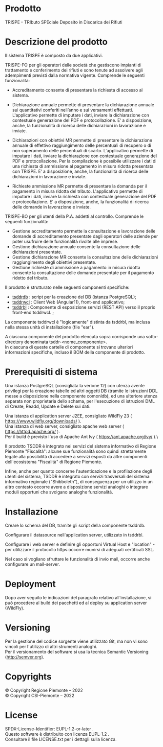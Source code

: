 ﻿# Prodotto

TRISPE - TRIbuto SPEciale Deposito in Discarica dei Rifiuti

# Descrizione del prodotto
Il sistema TRISPE è composto da due applicativi.
     
TRISPE-FO per gli operatori delle società che gestiscono impianti di trattamento e conferimento dei rifiuti e sono tenute ad assolvere agli adempimenti previsti dalla normativa vigente. Comprende le seguenti funzionalità:
     
- Accreditamento consente di presentare la richiesta di accesso al sistema.
     
- Dichiarazione annuale permette di presentare la dichiarazione annuale sui quantitativi conferiti nell’anno e sui versamenti effettuati. L'applicativo permette di imputare i dati, inviare la dichiarazione con contestuale generazione del PDF e protocollazione. E’ a disposizione, anche, la funzionalità di ricerca delle dichiarazioni in lavorazione e inviate.

- Dichiarazioni con obiettivi MR permette di presentare la dichiarazione annuale di effettivo raggiungimento delle percentuali di recupero o di non superamento delle percentuali di scarto. L'applicativo permette di imputare i dati, inviare la dichiarazione 
  con contestuale generazione del PDF e protocollazione. Per la compilazione è possibile utilizzare i dati di una richiesta di ammissione al pagamento in misura ridotta presentata con TRISPE.  E’ a disposizione, anche, la funzionalità di ricerca delle dichiarazioni in lavorazione e inviate.

- Richieste ammissione MR permette di presentare la domanda per il pagamento in misura ridotta del tributo. L'applicativo permette di imputare i dati, inviare la richiesta con contestuale generazione del PDF e protocollazione. E’ a disposizione, anche, la funzionalità di ricerca delle domande in lavorazione e inviate.
     
TRISPE-BO per gli utenti della P.A. addetti al controllo. Comprende le seguenti funzionalità:
     
- Gestione accreditamento permette la consultazione e lavorazione delle domande di accreditamento presentate dagli operatori delle aziende per poter usufruire delle funzionalità rivolte alle imprese.
- Gestione dichiarazione annuale consente la consultazione delle dichiarazioni presentate.
- Gestione dichiarazione MR consente la consultazione delle dichiarazioni raggiungimento degli obiettivi presentate.
- Gestione richieste di ammissione a pagamento in misura ridotta consente la consultazione delle domande presentate per il pagamento ridotto del tributo.


Il prodotto è strutturato nelle seguenti componenti specifiche:
- [tsddrdb]( https://github.com/regione-piemonte/tsddr/tree/main/tsddrdb ) : script per la creazione del DB (istanza PostgreSQL);
- [tsddrwcl]( https://github.com/regione-piemonte/tsddr/tree/main/tsddrwcl ) : Client Web (Angular11), front-end applicativo;
- [tsddrbl]( https://github.com/regione-piemonte/tsddr/tree/main/tsddrbl ) : Componente di esposizione servizi (REST API) verso il proprio front-end tsddrwcl.			;

La componente tsddrwcl è "logicamente" distinta da tsddrbl, ma inclusa nella stessa unità di installazione (file "ear").

A ciascuna componente del prodotto elencata sopra corrisponde una sotto-directory denominata tsddr-<nome_componente>.\
In ciascuna di queste cartelle di componente si trovano ulteriori informazioni specifiche, incluso il BOM della componente di prodotto.


# Prerequisiti di sistema

Una istanza PostgreSQL (consigliata la verione 12) con utenza avente privilegi per la creazione tabelle ed altri oggetti DB (tramite le istruzioni DDL messe a disposizione nella componente comonldb), ed una ulteriore utenza separata non proprietaria dello schama, per l'esecuzione di istruzioni DML di Create, Readd, Update e Delete sui dati.

Una istanza di application server J2EE, consigliato WildFly 23 ( https://www.wildfly.org/downloads/ ).\
Una istanza di web server, consigliato apache web server ( https://httpd.apache.org/ ).\
Per il build è previsto l'uso di Apache Ant Ivy ( https://ant.apache.org/ivy/ ).\

Il prodotto TSDDR è integrato nei servizi del sistema informativo di Regione Piemonte "Fiscalità": alcune sue funzionalità sono quindi strettamente legate alla possibilità di accedere a servizi esposti da altre componenti dell'ecosistema "Fiscalità" di Regione Piemonte.

Infine, anche per quanto concerne l'autenticazione e la profilazione degli utenti del sistema, TSDDR è integrato con servizi trasversali del sistema informativo regionale ("Shibboleth"), di conseguenza per un utilizzo in un altro contesto occorre avere a disposizione servizi analoghi o integrare moduli opportuni che svolgano analoghe funzionalità.
 

# Installazione

Creare lo schema del DB, tramite gli script della componente tsddrdb.
 
Configurare il datasource nell'application server, utilizzato in tsddrbl.

Configurare i web server e definire gli opportuni Virtual Host e "location" - per utilizzare il protocollo https occorre munirsi di adeguati certificati SSL.

Nel caso si vogliano sfruttare le funzionalità di invio mail, occorre anche configurare un mail-server.


# Deployment

Dopo aver seguito le indicazioni del paragrafo relativo all'installazione, si può procedere al build dei pacchetti ed al deploy su application server (WildFly).


# Versioning
Per la gestione del codice sorgente viene utilizzato Git, ma non vi sono vincoli per l'utilizzo di altri strumenti analoghi.\
Per il versionamento del software si usa la tecnica Semantic Versioning (http://semver.org).


# Copyrights
© Copyright Regione Piemonte – 2022\
© Copyright CSI-Piemonte – 2022


# License

SPDX-License-Identifier: EUPL-1.2-or-later .\
Questo software è distribuito con licenza EUPL-1.2 .\
Consultare il file LICENSE.txt per i dettagli sulla licenza.

